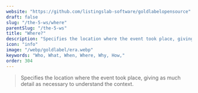 ```yaml
---
website: "https://github.com/listingslab-software/goldlabelopensource"
draft: false
slug: "/the-5-ws/where"
parentSlug: "/the-5-ws"
title: "Where?"
description: "Specifies the location where the event took place, giving as much detail as necessary to understand the context."
icon: "info"
image: "/webp/goldlabel/era.webp"
keywords: "Who, What, When, Where, Why, How,"
order: 304
---
```


> Specifies the location where the event took place, giving as much detail as necessary to understand the context.
